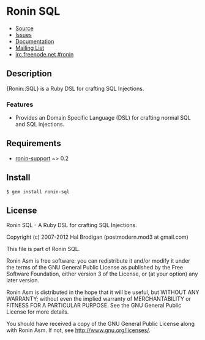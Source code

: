 # Ronin SQL

* [Source](https://github.com/ronin-ruby/ronin-sql)
* [Issues](https://github.com/ronin-ruby/ronin-sql/issues)
* [Documentation](http://rubydoc.info/github/ronin-ruby/ronin-sql/frames)
* [Mailing List](https://groups.google.com/group/ronin-ruby)
* [irc.freenode.net #ronin](http://webchat.freenode.net/?channels=ronin&uio=Mj10cnVldd)

## Description

{Ronin::SQL} is a Ruby DSL for crafting SQL Injections.

### Features

* Provides an Domain Specific Language (DSL) for crafting normal SQL and
  SQL injections.

## Requirements

* [ronin-support] ~> 0.2

## Install

    $ gem install ronin-sql

## License

Ronin SQL - A Ruby DSL for crafting SQL Injections.

Copyright (c) 2007-2012 Hal Brodigan (postmodern.mod3 at gmail.com)

This file is part of Ronin SQL.

Ronin Asm is free software: you can redistribute it and/or modify
it under the terms of the GNU General Public License as published by
the Free Software Foundation, either version 3 of the License, or
(at your option) any later version.

Ronin Asm is distributed in the hope that it will be useful,
but WITHOUT ANY WARRANTY; without even the implied warranty of
MERCHANTABILITY or FITNESS FOR A PARTICULAR PURPOSE.  See the
GNU General Public License for more details.

You should have received a copy of the GNU General Public License
along with Ronin Asm.  If not, see <http://www.gnu.org/licenses/>.

[ronin-support]: https://github.com/ronin-ruby/ronin-support#readme
